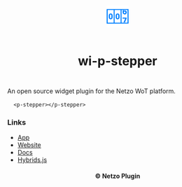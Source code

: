 <div align="center">
  <a href="https://netzo.io" target="_blank" >
    <img height="50" src="https://raw.githubusercontent.com/netzoio/netzo/main/packages/plugins/plugins/widgets/wi-p-stepper/src/assets/icon.png" style="margin: 12px 0px" />
  </a>

  <h1 style="padding: 6px 0px 24px 0px">wi-p-stepper</h1>
</div>

An open source widget plugin for the Netzo WoT platform.

```showcase
  <p-stepper></p-stepper>
```

### Links

- [App](https://app.netzo.io)
- [Website](https://netzo.io)
- [Docs](https://docs.netzo.io)
- [Hybrids.js](https://hybrids.js.org)

<div align="center">
  <h4>© Netzo Plugin</h4>
</div>
